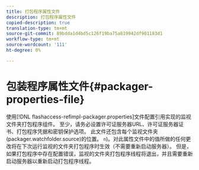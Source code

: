 ```yaml
---
title: 打包程序属性文件
description: 打包程序属性文件
copied-description: true
translation-type: tm+mt
source-git-commit: 89bdda1d4bd5c126f19ba75a819942df901183d1
workflow-type: tm+mt
source-wordcount: '111'
ht-degree: 0%

---
```



# 包装程序属性文件{#packager-properties-file}

使用[!DNL flashaccess-refimpl-packager.properties]文件配置引用实现的监视文件夹打包程序组件。 至少，请务必设置许可证服务器URL、许可证服务器证书、打包程序凭据和密钥保护选项。 此文件还包含每个监视文件夹(packager.watchfolder.source)的位置。 `n`)。对此属性文件中的值所做的任何更改将在下次运行监视的文件夹打包程序时生效（不需要重新启动服务器）。 但是，如果打包程序中存在配置错误，监视的文件夹打包程序线程将退出，并且需要重新启动服务器以重新启动打包程序线程。
